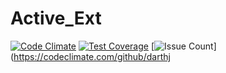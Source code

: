 Active_Ext
==========

[![Code Climate](https://codeclimate.com/github/darthjee/active_ext/badges/gpa.svg)](https://codeclimate.com/github/darthjee/active_ext)
[![Test Coverage](https://codeclimate.com/github/darthjee/active_ext/badges/coverage.svg)](https://codeclimate.com/github/darthjee/active_ext/coverage)
[![Issue Count](https://codeclimate.com/github/darthjee/active_ext/badges/issue_count.svg)](https://codeclimate.com/github/darthj
